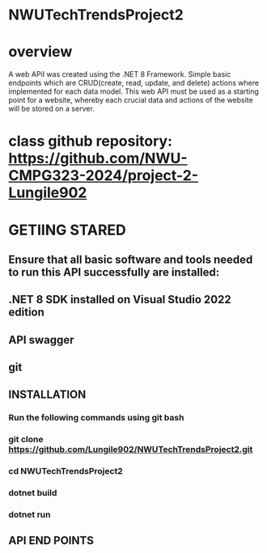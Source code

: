 # NWUTechTrendsProject2
# overview
A web APiI was created using the .NET 8 Framework. Simple basic endpoints which are CRUD(create, read, update, and delete) actions where implemented for each data model.  This web API must be used as a starting point for a website, whereby each crucial data and actions of the website will be stored on a server.
# class github repository: https://github.com/NWU-CMPG323-2024/project-2-Lungile902
# GETIING STARED
## Ensure that all basic software and tools needed to run this API successfully are installed:
## .NET 8 SDK installed on Visual Studio 2022 edition
## API swagger
## git
## INSTALLATION
### Run the following commands using git bash
### git clone https://github.com/Lungile902/NWUTechTrendsProject2.git
### cd NWUTechTrendsProject2
### dotnet build
### dotnet run
## API END POINTS
